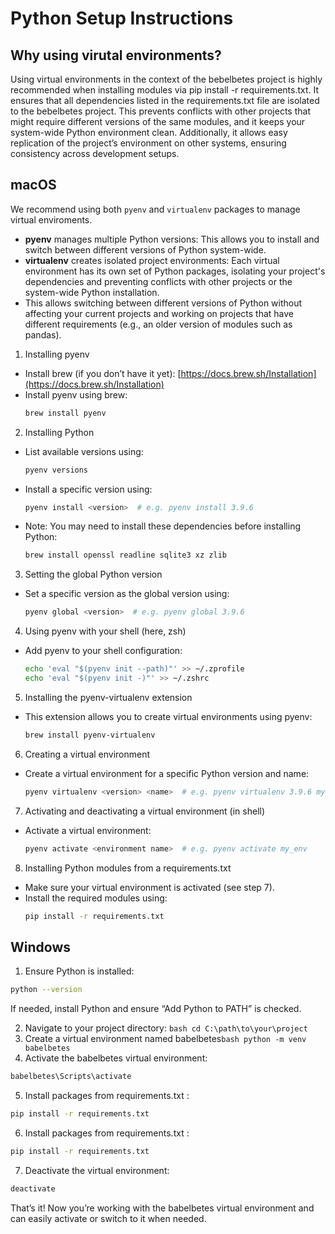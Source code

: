 # Python Setup Instructions

## Why using virutal environments?
Using virtual environments in the context of the bebelbetes project is highly recommended when installing modules via pip install -r requirements.txt. It ensures that all dependencies listed in the requirements.txt file are isolated to the bebelbetes project. This prevents conflicts with other projects that might require different versions of the same modules, and it keeps your system-wide Python environment clean. Additionally, it allows easy replication of the project’s environment on other systems, ensuring consistency across development setups.

## macOS
We recommend using both `pyenv` and `virtualenv` packages to manage virtual enviroments.
- **pyenv** manages multiple Python versions: This allows you to install and switch between different versions of Python system-wide.
- **virtualenv** creates isolated project environments: Each virtual environment has its own set of Python packages, isolating your project's dependencies and preventing conflicts with other projects or the system-wide Python installation.
- This allows switching between different versions of Python without affecting your current projects and working on projects that have different requirements (e.g., an older version of modules such as pandas).

1. Installing pyenv
- Install brew (if you don’t have it yet): [https://docs.brew.sh/Installation](https://docs.brew.sh/Installation)
- Install pyenv using brew:
  ```bash
  brew install pyenv
  ```

2. Installing Python
- List available versions using:
  ```bash
  pyenv versions
  ```
- Install a specific version using:
  ```bash
  pyenv install <version>  # e.g. pyenv install 3.9.6
  ```
- Note: You may need to install these dependencies before installing Python:
  ```bash
  brew install openssl readline sqlite3 xz zlib
  ```

3. Setting the global Python version
- Set a specific version as the global version using:
  ```bash
  pyenv global <version>  # e.g. pyenv global 3.9.6
  ```

4. Using pyenv with your shell (here, zsh)
- Add pyenv to your shell configuration:
  ```bash
  echo 'eval "$(pyenv init --path)"' >> ~/.zprofile
  echo 'eval "$(pyenv init -)"' >> ~/.zshrc
  ```

5. Installing the pyenv-virtualenv extension
- This extension allows you to create virtual environments using pyenv:
  ```bash
  brew install pyenv-virtualenv
  ```

6. Creating a virtual environment
- Create a virtual environment for a specific Python version and name:
  ```bash
  pyenv virtualenv <version> <name>  # e.g. pyenv virtualenv 3.9.6 my_env
  ```

7. Activating and deactivating a virtual environment (in shell)
- Activate a virtual environment:
  ```bash
  pyenv activate <environment name>  # e.g. pyenv activate my_env
  ```

8. Installing Python modules from a requirements.txt
- Make sure your virtual environment is activated (see step 7).
- Install the required modules using:
  ```bash
  pip install -r requirements.txt
  ```

## Windows

1. Ensure Python is installed: 
```bash 
python --version
```
If needed, install Python and ensure “Add Python to PATH” is checked.

2. Navigate to your project directory: `bash cd C:\path\to\your\project`
3. Create a virtual environment named babelbetes`bash python -m venv babelbetes`
4. Activate the babelbetes virtual environment:
```bash 
babelbetes\Scripts\activate
```
5. Install packages from requirements.txt :
```bash 
pip install -r requirements.txt
```
6. Install packages from requirements.txt : 
```bash 
pip install -r requirements.txt
```
7. Deactivate the virtual environment: 
```bash 
deactivate
```

That’s it! Now you’re working with the babelbetes virtual environment and can easily activate or switch to it when needed.
